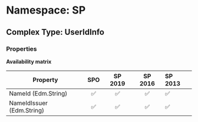 # Namespace: SP

## Complex Type: UserIdInfo

### Properties

**Availability matrix**

Property | SPO | SP 2019 | SP 2016 | SP 2013
----------|:---:|:-------:|:-------:|:-------
NameId (Edm.String) | ✅ | ✅ | ✅ | ✅
NameIdIssuer (Edm.String) | ✅ | ✅ | ✅ | ✅